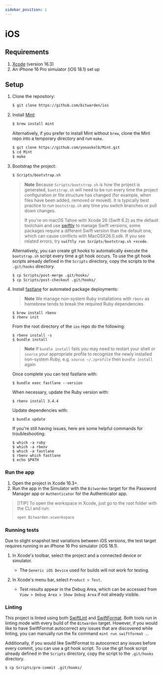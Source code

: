```yaml
---
sidebar_position: 1
---
```


# iOS

## Requirements

1. [Xcode](https://developer.apple.com/xcode/) (version 16.3)
2. An iPhone 16 Pro simulator (iOS 18.1) set up

## Setup

1. Clone the repository:

   ```sh
   $ git clone https://github.com/bitwarden/ios
   ```

2. Install [Mint](https://github.com/yonaskolb/mint):

   ```sh
   $ brew install mint
   ```

   Alternatively, if you prefer to install Mint without `brew`, clone the Mint repo into a temporary
   directory and run `make`.

   ```sh
   $ git clone https://github.com/yonaskolb/Mint.git
   $ cd Mint
   $ make
   ```

3. Bootstrap the project:

   ```sh
   $ Scripts/bootstrap.sh
   ```

   > **Note** Because `Scripts/bootstrap.sh` is how the project is generated, `bootstrap.sh` will
   > need to be run every time the project configuration or file structure has changed (for example,
   > when files have been added, removed or moved). It is typically best practice to run
   > `bootstrap.sh` any time you switch branches or pull down changes.
   >
   > If you're on macOS Tahoe with Xcode 26 (Swift 6.2) as the default toolchain and use
   > [swiftly](https://github.com/swiftlang/swiftly) to manage Swift versions, some packages require
   > a different Swift version than the default one, which can cause conflicts with MacOSX26.0.sdk.
   > If you see related errors, try **`swiftly run Scripts/bootstrap.sh +xcode`**.

   Alternatively, you can create git hooks to automatically execute the `bootstrap.sh` script every
   time a git hook occurs. To use the git hook scripts already defined in the `Scripts` directory,
   copy the scripts to the `.git/hooks` directory.

   ```sh
   $ cp Scripts/post-merge .git/hooks/
   $ cp Scripts/post-checkout .git/hooks/
   ```

4. Install [fastlane](https://docs.fastlane.tools/) for automated package deployments:

   > **Note** We manage non-system Ruby installations with `rbenv` as homebrew tends to break the
   > required Ruby dependencies

   ```
   $ brew install rbenv
   $ rbenv init
   ```

   From the root directory of the `ios` repo do the following:

   ```
   $ rbenv install -s
   $ bundle install
   ```

   > **Note** If `bundle install` fails you may need to restart your shell or `source` your
   > appropriate profile to recognize the newly installed non-system Ruby, e.g. `source ~/.zprofile`
   > then `bundle install` again

   Once complete you can test fastlane with:

   ```
   $ bundle exec fastlane --version
   ```

   When necessary, update the Ruby version with:

   ```
   $ rbenv install 3.4.4
   ```

   Update dependencies with:

   ```
   $ bundle update
   ```

   If you're still having issues, here are some helpful commands for troubleshooting:

   ```
   $ which -a ruby
   $ which -a rbenv
   $ which -a fastlane
   $ rbenv which fastlane
   $ echo $PATH
   ```

### Run the app

1. Open the project in Xcode 16.3+.
2. Run the app in the Simulator with the `Bitwarden` target for the Password Manager app or
   `Authenticator` for the Authenticator app.

> [!TIP] To open the workspace in Xcode, just go to the root folder with the CLI and run:
>
> ```sh
> open Bitwarden.xcworkspace
> ```

### Running tests

Due to slight snapshot test variations between iOS versions, the test target requires running in an
iPhone 16 Pro simulator (iOS 18.1).

1. In Xcode's toolbar, select the project and a connected device or simulator.
   - The `Generic iOS Device` used for builds will not work for testing.

2. In Xcode's menu bar, select `Product > Test`.
   - Test results appear in the Debug Area, which can be accessed from
     `View > Debug Area > Show Debug Area` if not already visible.

### Linting

This project is linted using both [SwiftLint](https://github.com/realm/SwiftLint) and
[SwiftFormat](https://github.com/nicklockwood/SwiftFormat). Both tools run in linting mode with
every build of the `Bitwarden` target. However, if you would like to have SwiftFormat autocorrect
any issues that are discovered while linting, you can manually run the fix command
`mint run swiftformat .`.

Additionally, if you would like SwiftFormat to autocorrect any issues before every commit, you can
use a git hook script. To use the git hook script already defined in the `Scripts` directory, copy
the script to the `.git/hooks` directory.

```sh
$ cp Scripts/pre-commit .git/hooks/
```
